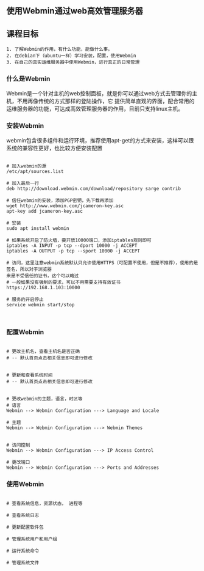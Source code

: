 使用Webmin通过web高效管理服务器
--------------------------------


## 课程目标

```
1. 了解Webmin的作用，有什么功能，能做什么事。
2. 在debian下（ubuntu一样）学习安装，配置，使用Webmin
3. 在自己的真实运维服务器中使用Webmin，进行真正的日常管理
```



### 什么是Webmin

Webmin是一个针对主机的web控制面板，就是你可以通过web方式去管理你的主机，不用再像传统的方式那样的登陆操作，它
提供简单直观的界面，配合常用的运维服务器的功能，可达成高效管理服务器的作用，目前只支持linux主机。



### 安装Webmin
webmin包含很多组件和运行环境，推荐使用apt-get的方式来安装，这样可以跟系统的兼容性更好，也比较方便安装配置

```shell

# 加入webmin的源
/etc/apt/sources.list

# 加入最后一行
deb http://download.webmin.com/download/repository sarge contrib

# 信任webmin的安装，添加PGP密钥，先下载再添加
wget http://www.webmin.com/jcameron-key.asc   
apt-key add jcameron-key.asc

# 安装
sudo apt install webmin 

# 如果系统开启了防火墙，要开放10000端口，添加iptables规则即可
iptables -A INPUT -p tcp --dport 10000 -j ACCEPT
iptables -A OUTPUT -p tcp --sport 10000 -j ACCEPT

# 访问，这里注意webmin系统默认只允许使用HTTPS（可配置不使用，但是不推荐），使用的是签名，所以对于浏览器
来是不受信任的证书，这个可以略过
# 一般如果没有强制的要求，可以不用需要支持有效证书
https://192.168.1.103:10000

# 服务的开启停止
service webmin start/stop



```

### 配置Webmin

```shell

# 更改主机名，查看主机名是否正确
# -- 默认首页点击相关信息即可进行修改


# 更新和查看系统时间
# -- 默认首页点击相关信息即可进行修改


# 更改webmin的主题，语言，时区等
# 语言
Webmin --> Webmin Configuration ---> Language and Locale

# 主题
Webmin --> Webmin Configuration ---> Webmin Themes


# 访问控制
Webmin --> Webmin Configuration ---> IP Access Control

# 更改端口
Webmin --> Webmin Configuration ---> Ports and Addresses

```


### 使用Webmin

```shell

# 查看系统信息，资源状态， 进程等

# 查看系统日志

# 更新配置软件包

# 管理系统用户和用户组

# 运行系统命令

# 管理系统文件



```











